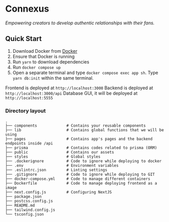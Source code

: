 # Connexus

_Empowering creators to develop authentic relationships with their fans._

## Quick Start

1. Download Docker from [Docker](https://www.docker.com/)
2. Ensure that Docker is running
3. Run `yarn` to download dependencies
4. Run `docker compose up`
5. Open a separate terminal and type `docker compose exec app sh`. Type `yarn db:init` within the same terminal. 

Frontend is deployed at `http://localhost:3000`
Backend is deployed at `http://localhost:3000/api`
Database GUI, it will be deployed at `http://localhost:5555`

### Directory layout

    .
    ├── components             # Contains your reusable components
    ├── lib                    # Contains global functions that we will be using
    ├── pages                  # Contains app's pages and the backend endpoints inside /api
    ├── prisma                 # Contains codes related to prisma (ORM)
    ├── public                 # Contains our assets
    ├── styles                 # Global styles
    ├── .dockerignore          # Code to ignore while deploying to docker
    ├── .env                   # Environment variables
    ├── .eslintrc.json         # Linting settings
    ├── .gitignore             # Code to ignore while deploying to GIT
    ├── docker-compose.yml     # Code to manage different containers
    ├── Dockerfile             # Code to manage deploying frontend as a image
    ├── next.config.js         # Configuring NextJS
    ├── package.json
    ├── postcss.config.js
    ├── README.md
    ├── tailwind.config.js
    └── tsconfig.json
